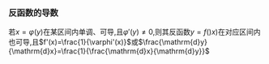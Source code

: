 ### 反函数的导数
若$x=\varphi(y)$在某区间内单调、可导,且$\varphi'(y)\not=0$,则其反函数$y = f()x)$在对应区间内也可导,且$f'(x)=\frac{1}{\varphi'(x)}$或$\frac{\mathrm{d}y}{\mathrm{d}x}=\frac{1}{\frac{\mathrm{d}x}{\mathrm{d}y}}$

